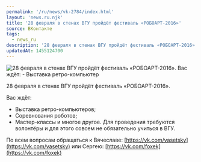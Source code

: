 ```yaml
---
permalink: '/ru/news/vk-2784/index.html'
layout: 'news.ru.njk'
title: '28 февраля в стенах ВГУ пройдёт фестиваль «РОБОАРТ-2016»'
source: ВКонтакте
tags:
  - news_ru
description: '28 февраля в стенах ВГУ пройдёт фестиваль «РОБОАРТ-2016»'
updatedAt: 1455124700
---
```

![28 февраля в стенах ВГУ пройдёт фестиваль «РОБОАРТ-2016». Вас ждёт: - Выставка ретро-компьютер](https://sun9-69.userapi.com/impf/c627522/v627522303/38226/vEqr4c4JXYs.jpg?size=1280x905&quality=96&proxy=1&sign=59b426259e8d2021608633700067c7f1&c_uniq_tag=q3sCVYZ5BRy8SedvQHJnerATy5LIIgjji4LjLC1vji0&type=album)

28 февраля в стенах ВГУ пройдёт фестиваль «РОБОАРТ-2016».

Вас ждёт:
- Выставка ретро-компьютеров;
- Соревнования роботов;
- Мастер-классы и многое другое.
Для проведения требуются волонтёры и для этого совсем не обязательно учиться в ВГУ.

По всем вопросам обращаться к Вячеславе: [https://vk.com/vasetsky](https://vk.com/vasetsky) или Сергею: [https://vk.com/foxek](https://vk.com/foxek)
